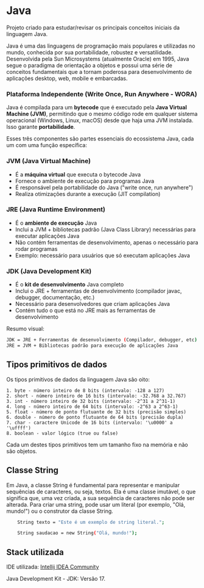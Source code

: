 
# Java

Projeto criado para estudar/revisar os principais conceitos iniciais da linguagem Java.

Java é uma das linguagens de programação mais populares e utilizadas no mundo, conhecida por sua portabilidade, robustez e versatilidade. Desenvolvida pela Sun Microsystems (atualmente Oracle) em 1995, Java segue o paradigma de orientação a objetos e possui uma série de conceitos fundamentais que a tornam poderosa para desenvolvimento de aplicações desktop, web, mobile e embarcadas.

### **Plataforma Independente (Write Once, Run Anywhere - WORA)**

Java é compilada para um **bytecode** que é executado pela **Java Virtual Machine (JVM)**, permitindo que o mesmo código rode em qualquer sistema operacional (Windows, Linux, macOS) desde que haja uma JVM instalada. Isso garante **portabilidade**.

Esses três componentes são partes essenciais do ecossistema Java, cada um com uma função específica:

### **JVM (Java Virtual Machine)**

- É a **máquina virtual** que executa o bytecode Java
- Fornece o ambiente de execução para programas Java
- É responsável pela portabilidade do Java ("write once, run anywhere")
- Realiza otimizações durante a execução (JIT compilation)

### **JRE (Java Runtime Environment)**

- É o **ambiente de execução** Java
- Inclui a JVM + bibliotecas padrão (Java Class Library) necessárias para executar aplicações Java
- Não contém ferramentas de desenvolvimento, apenas o necessário para rodar programas
- Exemplo: necessário para usuários que só executam aplicações Java

### **JDK (Java Development Kit)**

- É o **kit de desenvolvimento** Java completo
- Inclui o JRE + ferramentas de desenvolvimento (compilador javac, debugger, documentação, etc.)
- Necessário para desenvolvedores que criam aplicações Java
- Contém tudo o que está no JRE mais as ferramentas de desenvolvimento

Resumo visual:

```bash
JDK = JRE + Ferramentas de desenvolvimento (Compilador, debugger, etc)
JRE = JVM + Bibliotecas padrão para execução de aplicações Java
```

## Tipos primitivos de dados

Os tipos primitivos de dados da linguagem Java são oito:

    1. byte - número inteiro de 8 bits (intervalo: -128 a 127)
    2. short - número inteiro de 16 bits (intervalo: -32.768 a 32.767)
    3. int - número inteiro de 32 bits (intervalo: -2^31 a 2^31-1)
    4. long - número inteiro de 64 bits (intervalo: -2^63 a 2^63-1)
    5. float - número de ponto flutuante de 32 bits (precisão simples)
    6. double - número de ponto flutuante de 64 bits (precisão dupla)
    7. char - caractere Unicode de 16 bits (intervalo: '\u0000' a '\uffff')
    8. boolean - valor lógico (true ou false)

Cada um destes tipos primitivos tem um tamanho fixo na memória e não são objetos.


## Classe String

Em Java, a classe String é fundamental para representar e manipular sequências de caracteres, ou seja, textos. Ela é uma classe imutável, o que significa que, uma vez criada, a sua sequência de caracteres não pode ser alterada. Para criar uma string, pode usar um literal (por exemplo, "Olá, mundo!") ou o construtor da classe String.

```bash
    String texto = "Este é um exemplo de string literal.";
```

```bash
    String saudacao = new String("Olá, mundo!");
```

## Stack utilizada

IDE utilizada: [Intellij IDEA Community](https://www.jetbrains.com/pt-br/idea/download)

Java Development Kit - JDK: Versão 17.

